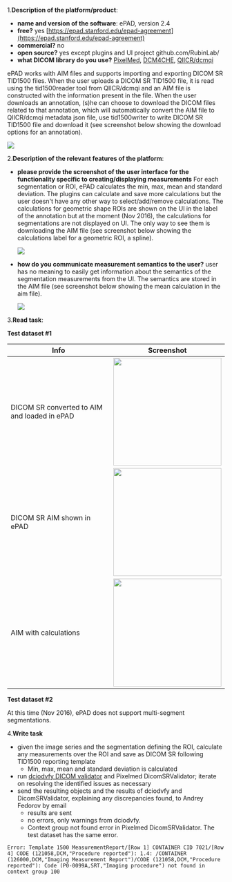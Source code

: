 1.**Description of the platform/product**:

* **name and version of the software**: ePAD, version 2.4
* **free?** yes [https://epad.stanford.edu/epad-agreement](https://epad.stanford.edu/epad-agreement)
* **commercial?** no
* **open source?** yes except plugins and UI project github.com/RubinLab/
* **what DICOM library do you use?** [PixelMed](http://www.pixelmed.com/), [DCM4CHE](http://www.dcm4che.org/), [QIICR/dcmqi](https://github.com/QIICR/dcmqi)

ePAD works with AIM files and supports importing and exporting DICOM SR TID1500 files. When the user uploads a DICOM SR TID1500 file, it is read using the tid1500reader tool from QIICR/dcmqi and an AIM file is constructed with the information present in the file. When the user downloads an annotation, \(s\)he can choose to download the DICOM files related to that annotation, which will automatically convert the AIM file to QIICR/dcmqi metadata json file, use tid1500writer to write DICOM SR TID1500 file and download it \(see screenshot below showing the download options for an annotation\).

![](../../.gitbook/assets/epadsr_downloadaim.png)

2.**Description of the relevant features of the platform**:

* **please provide the screenshot of the user interface for the functionality specific to creating/displaying measurements** For each segmentation or ROI, ePAD calculates the min, max, mean and standard deviation. The plugins can calculate and save more calculations but the user doesn't have any other way to select/add/remove calculations. The calculations for geometric shape ROIs are shown on the UI in the label of the annotation but at the moment \(Nov 2016\), the calculations for segmentations are not displayed on UI. The only way to see them is downloading the AIM file \(see screenshot below showing the calculations label for a geometric ROI, a spline\).

  ![](../epad/epadsr_roi.png)

* **how do you communicate measurement semantics to the user?** user has no meaning to easily get information about the semantics of the segmentation measurements from the UI. The semantics are stored in the AIM file \(see screenshot below showing the mean calculation in the aim file\).

  ![](../epad/epadsr_mean.png)

3.**Read task**:

**Test dataset \#1**

| Info | Screenshot |
| -- | -- |
| DICOM SR converted to AIM and loaded in ePAD | <img src="../epad/epadsr_loaded.png" width=250> |
| DICOM SR AIM shown in ePAD | <img src="../epad/epadsr_segmentation.png" width=250> |
| AIM with calculations| <img src="../epad/epadsr_aim.png" width=250>

**Test dataset \#2**

At this time \(Nov 2016\), ePAD does not support multi-segment segmentations.

4.**Write task**

* given the image series and the segmentation defining the ROI, calculate any measurements over the ROI and save as DICOM SR following TID1500 reporting template
  * Min, max, mean and standard deviation is calculated
* run [dciodvfy DICOM validator](http://www.dclunie.com/dicom3tools/dciodvfy.html) and Pixelmed DicomSRValidator; iterate on resolving the identified issues as necessary
* send the resulting objects and the results of dciodvfy and DicomSRValidator, explaining any discrepancies found, to Andrey Fedorov by email
  * results are sent
  * no errors, only warnings from dciodvfy.
  * Context group not found error in Pixelmed DicomSRValidator. The test dataset has the same error.

```text
Error: Template 1500 MeasurementReport/[Row 1] CONTAINER CID 7021/[Row 4] CODE (121058,DCM,"Procedure reported"): 1.4: /CONTAINER (126000,DCM,"Imaging Measurement Report")/CODE (121058,DCM,"Procedure reported"): Code (P0-0099A,SRT,"Imaging procedure") not found in context group 100
```
